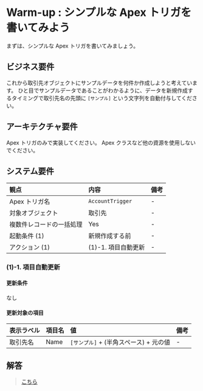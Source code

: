 # Warm-up : シンプルな Apex トリガを書いてみよう

まずは、シンプルな Apex トリガを書いてみましょう。

## ビジネス要件

これから取引先オブジェクトにサンプルデータを何件か作成しようと考えています。
ひと目でサンプルデータであることがわかるように、データを新規作成するタイミングで取引先名の先頭に `[サンプル]` という文字列を自動付与してください。

## アーキテクチャ要件

Apex トリガのみで実装してください。
Apex クラスなど他の資源を使用しないでください。

## システム要件

| 観点                     | 内容                | 備考 |
| :----------------------- | :------------------ | :--- |
| Apex トリガ名            | `AccountTrigger`    | -    |
| 対象オブジェクト         | 取引先              | -    |
| 複数件レコードの一括処理 | Yes                 | -    |
| 起動条件 (1)             | 新規作成する前      | -    |
| アクション (1)           | (1)-1. 項目自動更新 | -    |

### (1)-1. 項目自動更新

#### 更新条件

なし

#### 更新対象の項目

| 表示ラベル | 項目名 | 値                                     | 備考 |
| :--------- | :----- | :------------------------------------- | :--- |
| 取引先名   | Name   | `[サンプル]` + (半角スペース) + 元の値 | -    |

## 解答

> [こちら](warm-up-answer.md)

